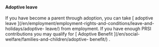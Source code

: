####  **Adoptive leave**

If you have become a parent through adoption, you can take [ adoptive leave
](/en/employment/employment-rights-and-conditions/leave-and-holidays/adoptive-
leave/) from employment. If you have enough PRSI contributions you may qualify
for [ Adoptive Benefit ](/en/social-welfare/families-and-children/adoptive-
benefit/) .
